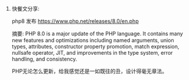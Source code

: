 1. 快餐文分享:

   php8 发布
   https://www.php.net/releases/8.0/en.php

   摘要: PHP 8.0 is a major update of the PHP language.
   It contains many new features and optimizations including named arguments, union types, attributes, constructor property promotion, match expression, nullsafe operator, JIT, and improvements in the type system, error handling, and consistency.

   PHP无论怎么更新，给我感觉还是一如既往的丑，设计得毫无章法。